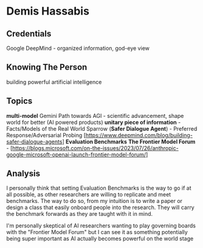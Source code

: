# Demis Hassabis

## Credentials

Google DeepMind - organized information, god-eye view

## Knowing The Person

building powerful artificial intelligence

## Topics

**multi-model** Gemini
Path towards AGI - scientific advancement, shape world for better (AI powered products)
**unitary piece of information** - Facts/Models of the Real World
Sparrow (**Safer Dialogue Agent**) - Preferred Response/Adversarial Probing [https://www.deepmind.com/blog/building-safer-dialogue-agents]
**Evaluation Benchmarks**
**The Frontier Model Forum** - [https://blogs.microsoft.com/on-the-issues/2023/07/26/anthropic-google-microsoft-openai-launch-frontier-model-forum/] 

## Analysis

I personally think that setting Evaluation Benchmarks is the way to go if at all possible, as other researchers are willing to replicate and meet benchmarks. The way to do so, from my intuition is to write a paper or design a class that easily onboard people into the research. They will carry the benchmark forwards as they are taught with it in mind.

I'm personally skeptical of AI researchers wanting to play governing boards with the "Frontier Model Forum" but I can see it as something potentially being super important as AI actually becomes powerful on the world stage